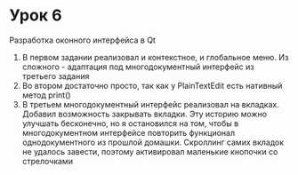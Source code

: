 # Урок 6
Разработка оконного интерфейса в Qt

1. В первом задании реализовал и контекстное, и глобальное меню. Из сложного - адаптация под многодокументный интерфейс из третьего задания  
2. Во втором достаточно просто, так как у PlainTextEdit есть нативный метод print()  
3. В третьем многодокументный интерфейс реализовал на вкладках. Добавил возможность закрывать вкладки. Эту историю можно улучшать бесконечно, но я остановился на том, чтобы в многодокументном интерфейсе повторить функционал однодокументного из прошлой домашки. Скроллинг самих вкладок не удалось завести, поэтому активировал маленькие кнопочки со стрелочками  
